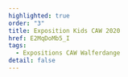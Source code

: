 ```yaml
---
highlighted: true
order: "3"
title: Exposition Kids CAW 2020
href: E2MqDoMb5_I
tags:
  - Expositions CAW Walferdange
detail: false
---
```

